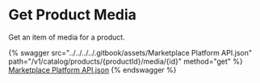 # Get Product Media

Get an item of media for a product.

{% swagger src="../../../../.gitbook/assets/Marketplace Platform API.json" path="/v1/catalog/products/{productId}/media/{id}" method="get" %}
[Marketplace Platform API.json](<../../../../.gitbook/assets/Marketplace Platform API.json>)
{% endswagger %}

